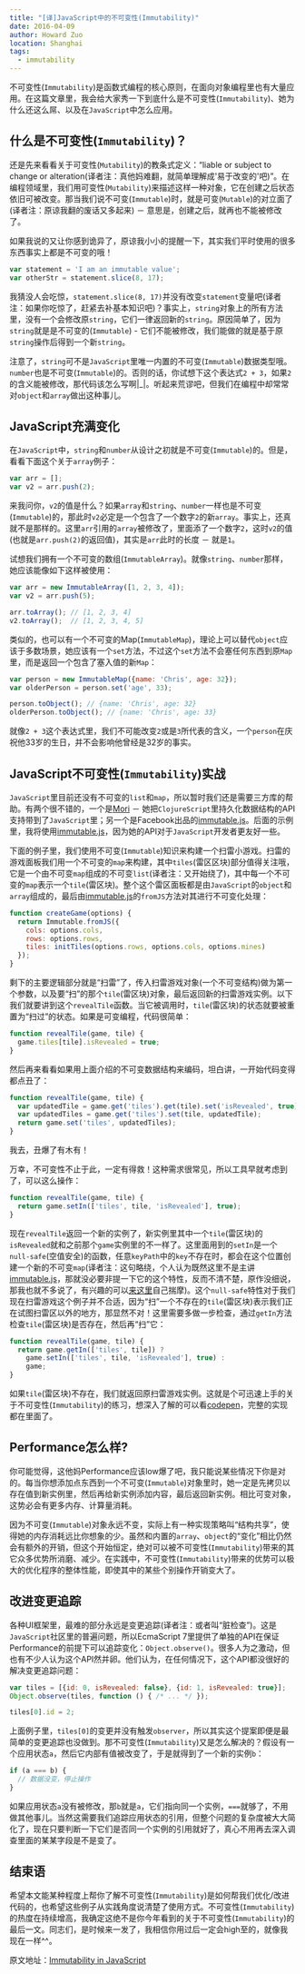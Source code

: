 ```yaml
---
title: "[译]JavaScript中的不可变性(Immutability)"
date: 2016-04-09
author: Howard Zuo
location: Shanghai
tags: 
  - immutability
---
```


不可变性(`Immutability`)是函数式编程的核心原则，在面向对象编程里也有大量应用。在这篇文章里，我会给大家秀一下到底什么是不可变性(`Immutability`)、她为什么还这么屌、以及在`JavaScript`中怎么应用。

## 什么是不可变性(`Immutability`)？ ##

还是先来看看关于可变性(`Mutability`)的教条式定义：“liable or subject to change or alteration(译者注：真他妈难翻，就简单理解成'易于改变的'吧)”。在编程领域里，我们用可变性(`Mutability`)来描述这样一种对象，它在创建之后状态依旧可被改变。那当我们说不可变(`Immutable`)时，就是可变(`Mutable`)的对立面了(译者注：原谅我翻的废话又多起来) － 意思是，创建之后，就再也不能被修改了。

如果我说的又让你感到诡异了，原谅我小小的提醒一下，其实我们平时使用的很多东西事实上都是不可变的哦！

```javascript
var statement = 'I am an immutable value';
var otherStr = statement.slice(8, 17);
```

我猜没人会吃惊，`statement.slice(8, 17)`并没有改变`statement`变量吧(译者注：如果你吃惊了，赶紧去补基本知识吧)？事实上，`string`对象上的所有方法里，没有一个会修改原`string`，它们一律返回新的`string`。原因简单了，因为`string`就是是不可变的(`Immutable`) - 它们不能被修改，我们能做的就是基于原`string`操作后得到一个新`string`。

注意了，`string`可不是`JavaScript`里唯一内置的不可变(`Immutable`)数据类型哦。`number`也是不可变(`Immutable`)的。否则的话，你试想下这个表达式`2 + 3`，如果`2`的含义能被修改，那代码该怎么写啊\|\_\|。听起来荒谬吧，但我们在编程中却常常对`object`和`array`做出这种事儿。

## JavaScript充满变化 ##

在`JavaScript`中，`string`和`number`从设计之初就是不可变(`Immutable`)的。但是，看看下面这个关于`array`例子：

```javascript
var arr = [];
var v2 = arr.push(2);
```

来我问你，`v2`的值是什么？如果`array`和`string`、`number`一样也是不可变(`Immutable`)的，那此时`v2`必定是一个包含了一个数字`2`的新`array`。事实上，还真就不是那样的。这里`arr`引用的`array`被修改了，里面添了一个数字`2`，这时`v2`的值(也就是`arr.push(2)`的返回值)，其实是`arr`此时的长度 － 就是`1`。

试想我们拥有一个不可变的数组(`ImmutableArray`)。就像`string`、`number`那样，她应该能像如下这样被使用：

```javascript
var arr = new ImmutableArray([1, 2, 3, 4]);
var v2 = arr.push(5);

arr.toArray(); // [1, 2, 3, 4]
v2.toArray();  // [1, 2, 3, 4, 5]
```

类似的，也可以有一个不可变的Map(`ImmutableMap`)，理论上可以替代`object`应该于多数场景，她应该有一个`set`方法，不过这个`set`方法不会塞任何东西到原`Map`里，而是返回一个包含了塞入值的新`Map`：

```javascript
var person = new ImmutableMap({name: 'Chris', age: 32});
var olderPerson = person.set('age', 33);

person.toObject(); // {name: 'Chris', age: 32}
olderPerson.toObject(); // {name: 'Chris', age: 33}
```

就像`2 + 3`这个表达式里，我们不可能改变`2`或是`3`所代表的含义，一个`person`在庆祝他33岁的生日，并不会影响他曾经是32岁的事实。

## JavaScript不可变性(`Immutability`)实战 ##

`JavaScript`里目前还没有不可变的`list`和`map`，所以暂时我们还是需要三方库的帮助。有两个很不错的，一个是[Mori](https://github.com/swannodette/mori) － 她把`ClojureScript`里持久化数据结构的API支持带到了`JavaScript`里；另一个是Facebook出品的[immutable.js](https://github.com/facebook/immutable-js)。后面的示例里，我将使用[immutable.js](https://github.com/facebook/immutable-js)，因为她的API对于`JavaScript`开发者更友好一些。

下面的例子里，我们使用不可变(`Immutable`)知识来构建一个扫雷小游戏。扫雷的游戏面板我们用一个不可变的`map`来构建，其中`tiles`(雷区区块)部分值得关注哦，它是一个由不可变`map`组成的不可变`list`(译者注：又开始绕了)，其中每一个不可变的`map`表示一个`tile`(雷区块)。整个这个雷区面板都是由`JavaScript`的`object`和`array`组成的，最后由[immutable.js](https://github.com/facebook/immutable-js)的`fromJS`方法对其进行不可变化处理：

```javascript
function createGame(options) {
  return Immutable.fromJS({
    cols: options.cols,
    rows: options.rows,
    tiles: initTiles(options.rows, options.cols, options.mines)
  });
}
```

剩下的主要逻辑部分就是“扫雷”了，传入扫雷游戏对象(一个不可变结构)做为第一个参数，以及要“扫”的那个`tile`(雷区块)对象，最后返回新的扫雷游戏实例。以下我们就要讲到这个`revealTile`函数。当它被调用时，`tile`(雷区块)的状态就要被重置为“扫过”的状态。如果是可变编程，代码很简单：

```javascript
function revealTile(game, tile) {
  game.tiles[tile].isRevealed = true;
}
```

然后再来看看如果用上面介绍的不可变数据结构来编码，坦白讲，一开始代码变得都点丑了：

```javascript
function revealTile(game, tile) {
  var updatedTile = game.get('tiles').get(tile).set('isRevealed', true);
  var updatedTiles = game.get('tiles').set(tile, updatedTile);
  return game.set('tiles', updatedTiles);
}
```

我去，丑爆了有木有！

万幸，不可变性不止于此，一定有得救！这种需求很常见，所以工具早就考虑到了，可以这么操作：

```javascript
function revealTile(game, tile) {
  return game.setIn(['tiles', tile, 'isRevealed'], true);
}
```

现在`revealTile`返回一个新的实例了，新实例里其中一个`tile`(雷区块)的`isRevealed`就和之前那个`game`实例里的不一样了。这里面用到的`setIn`是一个`null-safe`(空值安全)的函数，任意`keyPath`中的`key`不存在时，都会在这个位置创建一个新的不可变`map`(译者注：这句略绕，个人认为既然这里不是主讲[immutable.js](https://github.com/facebook/immutable-js)，那就没必要非提一下它的这个特性，反而不清不楚，原作没细说，那我也就不多说了，有兴趣的可以[来这里](http://facebook.github.io/immutable-js/docs/#/Map/setIn)自己揣摩)。这个`null-safe`特性对于我们现在扫雷游戏这个例子并不合适，因为“扫”一个不存在的`tile`(雷区块)表示我们正在试图扫雷区以外的地方，那显然不对！这里需要多做一步检查，通过`getIn`方法检查`tile`(雷区块)是否存在，然后再“扫”它：

```javascript
function revealTile(game, tile) {
  return game.getIn(['tiles', tile]) ?
    game.setIn(['tiles', tile, 'isRevealed'], true) :
    game;
}
```

如果`tile`(雷区块)不存在，我们就返回原扫雷游戏实例。这就是个可迅速上手的关于不可变性(`Immutability`)的练习，想深入了解的可以看[codepen](http://codepen.io/SitePoint/pen/zGYZzQ)，完整的实现都在里面了。

## Performance怎么样? ##

你可能觉得，这他妈Performance应该low爆了吧，我只能说某些情况下你是对的。每当你想添加点东西到一个不可变(`Immutable`)对象里时，她一定是先拷贝以存在值到新实例里，然后再给新实例添加内容，最后返回新实例。相比可变对象，这势必会有更多内存、计算量消耗。

因为不可变(`Immutable`)对象永远不变，实际上有一种实现策略叫“结构共享”，使得她的内存消耗远比你想象的少。虽然和内置的`array`、`object`的“变化”相比仍然会有额外的开销，但这个开始恒定，绝对可以被不可变性(`Immutability`)带来的其它众多优势所消磨、减少。在实践中，不可变性(`Immutability`)带来的优势可以极大的优化程序的整体性能，即使其中的某些个别操作开销变大了。

## 改进变更追踪 ##

各种UI框架里，最难的部分永远是变更追踪(译者注：或者叫“脏检查”)。这是`JavaScript`社区里的普遍问题，所以EcmaScript 7里提供了单独的API在保证Performance的前提下可以追踪变化：`Object.observe()`。很多人为之激动，但也有不少人认为这个API然并卵。他们认为，在任何情况下，这个API都没很好的解决变更追踪问题：

```javascript
var tiles = [{id: 0, isRevealed: false}, {id: 1, isRevealed: true}];
Object.observe(tiles, function () { /* ... */ });

tiles[0].id = 2;
```

上面例子里，`tiles[0]`的变更并没有触发`observer`，所以其实这个提案即便是最简单的变更追踪也没做到。那不可变性(`Immutability`)又是怎么解决的？假设有一个应用状态`a`，然后它内部有值被改变了，于是就得到了一个新的实例`b`：

```javascript
if (a === b) {
  // 数据没变，停止操作
}
```

如果应用状态`a`没有被修改，那`b`就是`a`，它们指向同一个实例，`===`就够了，不用做其他事儿。当然这需要我们追踪应用状态的引用，但整个问题的复杂度被大大简化了，现在只要判断一下它们是否同一个实例的引用就好了，真心不用再去深入调查里面的某某字段是不是变了。

## 结束语 ##

希望本文能某种程度上帮你了解不可变性(`Immutability`)是如何帮我们优化/改进代码的，也希望这些例子从实践角度说清楚了使用方式。不可变性(`Immutability`)的热度在持续增高，我确定这绝不是你今年看到的关于不可变性(`Immutability`)的最后一文。同志们，是时候来一发了，我相信你用过后一定会high至的，就像我现在一样^^。

原文地址：[Immutability in JavaScript](http://www.sitepoint.com/immutability-javascript/)
